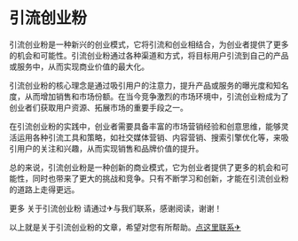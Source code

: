 # 引流创业粉

引流创业粉是一种新兴的创业模式，它将引流和创业相结合，为创业者提供了更多的机会和可能性。引流创业粉通过各种渠道和方式，将目标用户引流到自己的产品或服务中，从而实现商业价值的最大化。

引流创业粉的核心理念是通过吸引用户的注意力，提升产品或服务的曝光度和知名度，从而增加销售和市场份额。在当今竞争激烈的市场环境中，引流创业粉成为了创业者们获取用户资源、拓展市场的重要手段之一。

在引流创业粉的实践中，创业者需要具备丰富的市场营销经验和创意思维，能够灵活运用各种引流工具和策略，如社交媒体营销、内容营销、搜索引擎优化等，来吸引用户的关注和兴趣，从而实现销售和品牌价值的提升。

总的来说，引流创业粉是一种创新的商业模式，它为创业者提供了更多的机会和可能性，同时也带来了更大的挑战和竞争。只有不断学习和创新，才能在引流创业粉的道路上走得更远。

更多 关于引流创业粉 请通过✈与我们联系，感谢阅读，谢谢！

以上就是关于引流创业粉的文章，希望对您有所帮助。[点这里联系✈](https://acc.k02.cc)